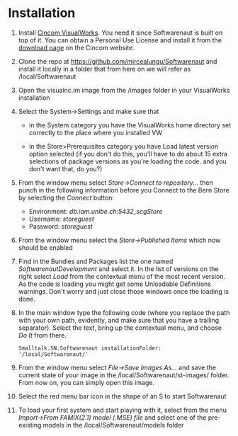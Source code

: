 # Installation


1. Install [Cincom VisualWorks](http://www.cincomsmalltalk.com/). You need it since Softwarenaut is built on top of it. You can obtain a Personal Use License and install it from the [download page](http://www.cincomsmalltalk.com/main/developer-community/trying-cincom-smalltalk/try-cincom-smalltalk/) on the Cincom website. 

1. Clone the repo at https://github.com/mircealungu/Softwarenaut and install it locally in a folder that from here on we will refer as /local/Softwarenaut

1. Open the visualnc.im image from the /images folder in your VisualWorks installation

1. Select the System->Settings and make sure that 

	- in the System category you have the VisualWorks home directory set correctly to the place where you installed VW
	
	- in the Store>Prerequisites category you have Load latest version option selected (if you don't do this, you'll have to do about 15 extra selections of package versions as you're loading the code. and you don't want that, do you?)

1. From the window menu select *Store->Connect to repository...* then punch in the following information before you Connect to the Bern Store by selecting the *Connect* button: 

	- Environment: *db.iam.unibe.ch:5432_scgStore*
	- Username: *storeguest* 
	- Password: *storeguest*

1. From the window menu select the *Store->Published Items* which now should be enabled

1. Find in the Bundles and Packages list the one named *SoftwarenautDevelopment* and select it. In the list of versions on the right select *Load* from the contextual menu of the most recent version. As the code is loading you might get some Unloadable Definitions warnings. Don't worry and just close those windows once the loading is done. 

1. In the main window type the following code (where you replace the path with your own path, evidently, and make sure that you have a trailing separator). Select the text, bring up the contextual menu, and choose *Do It* from there.

    ```Smalltalk.SN.Softwarenaut installationFolder: '/local/Softwarenaut/'```

1. From the window menu select *File->Save Images As...* and save the current state of your image in the /local/Softwarenaut/st-images/ folder. From now on, you can simply open this image.

1. Select the red menu bar icon in the shape of an S to start Softwarenaut

1. To load your first system and start playing with it, select from the menu *Import->From FAMIX(2.1) model (.MSE) file* and select one of the pre-existing models in the /local/Softwarenaut/models folder
